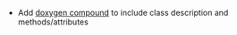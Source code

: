 * Add [doxygen compound](snippets/doxygen#compound) to include class description and methods/attributes